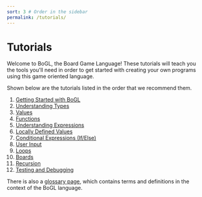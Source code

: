 ```yaml
---
sort: 3 # Order in the sidebar
permalink: /tutorials/
---
```


# Tutorials

Welcome to BoGL, the Board Game Language! These tutorials will teach you the tools you'll need in order to get started with creating your own programs using this game oriented language.

Shown below are the tutorials listed in the order that we recommend them.

1. [Getting Started with BoGL](GettingStarted)
1. [Understanding Types](types)
1. [Values](values)
1. [Functions](functions)
1. [Understanding Expressions](expressions)
1. [Locally Defined Values](lets)
1. [Conditional Expressions (If/Else)](conditional_statements)
1. [User Input](input)
1. [Loops](loops)
1. [Boards](boards)
1. [Recursion](recursion)
1. [Testing and Debugging](debugging)

There is also a [glossary page](glossary), which contains terms and definitions in the context of the BoGL language.
